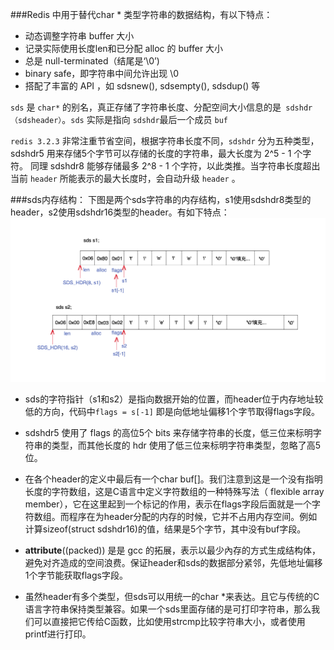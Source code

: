 ###Redis 中用于替代char * 类型字符串的数据结构，有以下特点：

- 动态调整字符串 buffer 大小
- 记录实际使用长度len和已分配 alloc 的 buffer 大小
- 总是 null-terminated（结尾是‘\0’)
- binary safe，即字符串中间允许出现 \0
- 搭配了丰富的 API ，如 sdsnew(), sdsempty(), sdsdup() 等 

`sds` 是 `char*` 的别名，真正存储了字符串长度、分配空间大小信息的是` sdshdr（sdsheader）`。`sds` 实际是指向 `sdshdr`最后一个成员 `buf`

`redis 3.2.3` 非常注重节省空间，根据字符串长度不同，`sdshdr` 分为五种类型，sdshdr5 用来存储5个字节可以存储的长度的字符串，最大长度为 2^5 - 1 个字符。
同理 sdshdr8 能够存储最多 2^8 - 1 个字符，以此类推。当字符串长度超出当前 `header` 所能表示的最大长度时，会自动升级 `header` 。
 
###sds内存结构：
下图是两个sds字符串的内存结构，s1使用sdshdr8类型的header，s2使用sdshdr16类型的header。有如下特点：
![image](https://github.com/liubingxing/redis/raw/master/sds.h/redis_sds_structure.png)

- sds的字符指针（s1和s2）是指向数据开始的位置，而header位于内存地址较低的方向，代码中`flags = s[-1]` 即是向低地址偏移1个字节取得flags字段。

- sdshdr5 使用了 flags 的高位5个 bits 来存储字符串的长度，低三位来标明字符串的类型，而其他长度的 hdr 使用了低三位来标明字符串类型，忽略了高5位。

- 在各个header的定义中最后有一个char buf[]。我们注意到这是一个没有指明长度的字符数组，这是C语言中定义字符数组的一种特殊写法（ flexible array member），它在这里起到一个标记的作用，表示在flags字段后面就是一个字符数组。而程序在为header分配的内存的时候，它并不占用内存空间。例如计算sizeof(struct sdshdr16)的值，结果是5个字节，其中没有buf字段。

- ____attribute____((packed)) 是是 gcc 的拓展，表示以最少內存的方式生成结构体，避免对齐造成的空间浪费。保证header和sds的数据部分紧邻，先低地址偏移1个字节能获取flags字段。

- 虽然header有多个类型，但sds可以用统一的char *来表达。且它与传统的C语言字符串保持类型兼容。如果一个sds里面存储的是可打印字符串，那么我们可以直接把它传给C函数，比如使用strcmp比较字符串大小，或者使用printf进行打印。
